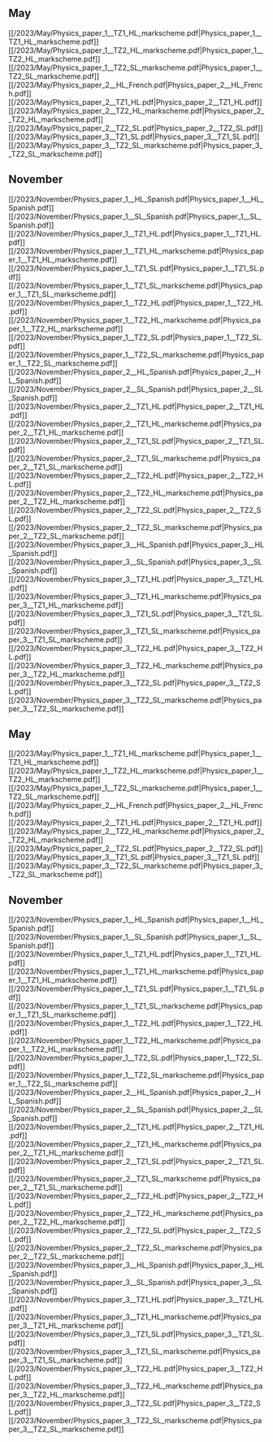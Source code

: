 
## May
[[/2023/May/Physics_paper_1__TZ1_HL_markscheme.pdf|Physics_paper_1__TZ1_HL_markscheme.pdf]]
[[/2023/May/Physics_paper_1__TZ2_HL_markscheme.pdf|Physics_paper_1__TZ2_HL_markscheme.pdf]]
[[/2023/May/Physics_paper_1__TZ2_SL_markscheme.pdf|Physics_paper_1__TZ2_SL_markscheme.pdf]]
[[/2023/May/Physics_paper_2__HL_French.pdf|Physics_paper_2__HL_French.pdf]]
[[/2023/May/Physics_paper_2__TZ1_HL.pdf|Physics_paper_2__TZ1_HL.pdf]]
[[/2023/May/Physics_paper_2__TZ2_HL_markscheme.pdf|Physics_paper_2__TZ2_HL_markscheme.pdf]]
[[/2023/May/Physics_paper_2__TZ2_SL.pdf|Physics_paper_2__TZ2_SL.pdf]]
[[/2023/May/Physics_paper_3__TZ1_SL.pdf|Physics_paper_3__TZ1_SL.pdf]]
[[/2023/May/Physics_paper_3__TZ2_SL_markscheme.pdf|Physics_paper_3__TZ2_SL_markscheme.pdf]]

## November
[[/2023/November/Physics_paper_1__HL_Spanish.pdf|Physics_paper_1__HL_Spanish.pdf]]
[[/2023/November/Physics_paper_1__SL_Spanish.pdf|Physics_paper_1__SL_Spanish.pdf]]
[[/2023/November/Physics_paper_1__TZ1_HL.pdf|Physics_paper_1__TZ1_HL.pdf]]
[[/2023/November/Physics_paper_1__TZ1_HL_markscheme.pdf|Physics_paper_1__TZ1_HL_markscheme.pdf]]
[[/2023/November/Physics_paper_1__TZ1_SL.pdf|Physics_paper_1__TZ1_SL.pdf]]
[[/2023/November/Physics_paper_1__TZ1_SL_markscheme.pdf|Physics_paper_1__TZ1_SL_markscheme.pdf]]
[[/2023/November/Physics_paper_1__TZ2_HL.pdf|Physics_paper_1__TZ2_HL.pdf]]
[[/2023/November/Physics_paper_1__TZ2_HL_markscheme.pdf|Physics_paper_1__TZ2_HL_markscheme.pdf]]
[[/2023/November/Physics_paper_1__TZ2_SL.pdf|Physics_paper_1__TZ2_SL.pdf]]
[[/2023/November/Physics_paper_1__TZ2_SL_markscheme.pdf|Physics_paper_1__TZ2_SL_markscheme.pdf]]
[[/2023/November/Physics_paper_2__HL_Spanish.pdf|Physics_paper_2__HL_Spanish.pdf]]
[[/2023/November/Physics_paper_2__SL_Spanish.pdf|Physics_paper_2__SL_Spanish.pdf]]
[[/2023/November/Physics_paper_2__TZ1_HL.pdf|Physics_paper_2__TZ1_HL.pdf]]
[[/2023/November/Physics_paper_2__TZ1_HL_markscheme.pdf|Physics_paper_2__TZ1_HL_markscheme.pdf]]
[[/2023/November/Physics_paper_2__TZ1_SL.pdf|Physics_paper_2__TZ1_SL.pdf]]
[[/2023/November/Physics_paper_2__TZ1_SL_markscheme.pdf|Physics_paper_2__TZ1_SL_markscheme.pdf]]
[[/2023/November/Physics_paper_2__TZ2_HL.pdf|Physics_paper_2__TZ2_HL.pdf]]
[[/2023/November/Physics_paper_2__TZ2_HL_markscheme.pdf|Physics_paper_2__TZ2_HL_markscheme.pdf]]
[[/2023/November/Physics_paper_2__TZ2_SL.pdf|Physics_paper_2__TZ2_SL.pdf]]
[[/2023/November/Physics_paper_2__TZ2_SL_markscheme.pdf|Physics_paper_2__TZ2_SL_markscheme.pdf]]
[[/2023/November/Physics_paper_3__HL_Spanish.pdf|Physics_paper_3__HL_Spanish.pdf]]
[[/2023/November/Physics_paper_3__SL_Spanish.pdf|Physics_paper_3__SL_Spanish.pdf]]
[[/2023/November/Physics_paper_3__TZ1_HL.pdf|Physics_paper_3__TZ1_HL.pdf]]
[[/2023/November/Physics_paper_3__TZ1_HL_markscheme.pdf|Physics_paper_3__TZ1_HL_markscheme.pdf]]
[[/2023/November/Physics_paper_3__TZ1_SL.pdf|Physics_paper_3__TZ1_SL.pdf]]
[[/2023/November/Physics_paper_3__TZ1_SL_markscheme.pdf|Physics_paper_3__TZ1_SL_markscheme.pdf]]
[[/2023/November/Physics_paper_3__TZ2_HL.pdf|Physics_paper_3__TZ2_HL.pdf]]
[[/2023/November/Physics_paper_3__TZ2_HL_markscheme.pdf|Physics_paper_3__TZ2_HL_markscheme.pdf]]
[[/2023/November/Physics_paper_3__TZ2_SL.pdf|Physics_paper_3__TZ2_SL.pdf]]
[[/2023/November/Physics_paper_3__TZ2_SL_markscheme.pdf|Physics_paper_3__TZ2_SL_markscheme.pdf]]

## May
[[/2023/May/Physics_paper_1__TZ1_HL_markscheme.pdf|Physics_paper_1__TZ1_HL_markscheme.pdf]]
[[/2023/May/Physics_paper_1__TZ2_HL_markscheme.pdf|Physics_paper_1__TZ2_HL_markscheme.pdf]]
[[/2023/May/Physics_paper_1__TZ2_SL_markscheme.pdf|Physics_paper_1__TZ2_SL_markscheme.pdf]]
[[/2023/May/Physics_paper_2__HL_French.pdf|Physics_paper_2__HL_French.pdf]]
[[/2023/May/Physics_paper_2__TZ1_HL.pdf|Physics_paper_2__TZ1_HL.pdf]]
[[/2023/May/Physics_paper_2__TZ2_HL_markscheme.pdf|Physics_paper_2__TZ2_HL_markscheme.pdf]]
[[/2023/May/Physics_paper_2__TZ2_SL.pdf|Physics_paper_2__TZ2_SL.pdf]]
[[/2023/May/Physics_paper_3__TZ1_SL.pdf|Physics_paper_3__TZ1_SL.pdf]]
[[/2023/May/Physics_paper_3__TZ2_SL_markscheme.pdf|Physics_paper_3__TZ2_SL_markscheme.pdf]]

## November
[[/2023/November/Physics_paper_1__HL_Spanish.pdf|Physics_paper_1__HL_Spanish.pdf]]
[[/2023/November/Physics_paper_1__SL_Spanish.pdf|Physics_paper_1__SL_Spanish.pdf]]
[[/2023/November/Physics_paper_1__TZ1_HL.pdf|Physics_paper_1__TZ1_HL.pdf]]
[[/2023/November/Physics_paper_1__TZ1_HL_markscheme.pdf|Physics_paper_1__TZ1_HL_markscheme.pdf]]
[[/2023/November/Physics_paper_1__TZ1_SL.pdf|Physics_paper_1__TZ1_SL.pdf]]
[[/2023/November/Physics_paper_1__TZ1_SL_markscheme.pdf|Physics_paper_1__TZ1_SL_markscheme.pdf]]
[[/2023/November/Physics_paper_1__TZ2_HL.pdf|Physics_paper_1__TZ2_HL.pdf]]
[[/2023/November/Physics_paper_1__TZ2_HL_markscheme.pdf|Physics_paper_1__TZ2_HL_markscheme.pdf]]
[[/2023/November/Physics_paper_1__TZ2_SL.pdf|Physics_paper_1__TZ2_SL.pdf]]
[[/2023/November/Physics_paper_1__TZ2_SL_markscheme.pdf|Physics_paper_1__TZ2_SL_markscheme.pdf]]
[[/2023/November/Physics_paper_2__HL_Spanish.pdf|Physics_paper_2__HL_Spanish.pdf]]
[[/2023/November/Physics_paper_2__SL_Spanish.pdf|Physics_paper_2__SL_Spanish.pdf]]
[[/2023/November/Physics_paper_2__TZ1_HL.pdf|Physics_paper_2__TZ1_HL.pdf]]
[[/2023/November/Physics_paper_2__TZ1_HL_markscheme.pdf|Physics_paper_2__TZ1_HL_markscheme.pdf]]
[[/2023/November/Physics_paper_2__TZ1_SL.pdf|Physics_paper_2__TZ1_SL.pdf]]
[[/2023/November/Physics_paper_2__TZ1_SL_markscheme.pdf|Physics_paper_2__TZ1_SL_markscheme.pdf]]
[[/2023/November/Physics_paper_2__TZ2_HL.pdf|Physics_paper_2__TZ2_HL.pdf]]
[[/2023/November/Physics_paper_2__TZ2_HL_markscheme.pdf|Physics_paper_2__TZ2_HL_markscheme.pdf]]
[[/2023/November/Physics_paper_2__TZ2_SL.pdf|Physics_paper_2__TZ2_SL.pdf]]
[[/2023/November/Physics_paper_2__TZ2_SL_markscheme.pdf|Physics_paper_2__TZ2_SL_markscheme.pdf]]
[[/2023/November/Physics_paper_3__HL_Spanish.pdf|Physics_paper_3__HL_Spanish.pdf]]
[[/2023/November/Physics_paper_3__SL_Spanish.pdf|Physics_paper_3__SL_Spanish.pdf]]
[[/2023/November/Physics_paper_3__TZ1_HL.pdf|Physics_paper_3__TZ1_HL.pdf]]
[[/2023/November/Physics_paper_3__TZ1_HL_markscheme.pdf|Physics_paper_3__TZ1_HL_markscheme.pdf]]
[[/2023/November/Physics_paper_3__TZ1_SL.pdf|Physics_paper_3__TZ1_SL.pdf]]
[[/2023/November/Physics_paper_3__TZ1_SL_markscheme.pdf|Physics_paper_3__TZ1_SL_markscheme.pdf]]
[[/2023/November/Physics_paper_3__TZ2_HL.pdf|Physics_paper_3__TZ2_HL.pdf]]
[[/2023/November/Physics_paper_3__TZ2_HL_markscheme.pdf|Physics_paper_3__TZ2_HL_markscheme.pdf]]
[[/2023/November/Physics_paper_3__TZ2_SL.pdf|Physics_paper_3__TZ2_SL.pdf]]
[[/2023/November/Physics_paper_3__TZ2_SL_markscheme.pdf|Physics_paper_3__TZ2_SL_markscheme.pdf]]
